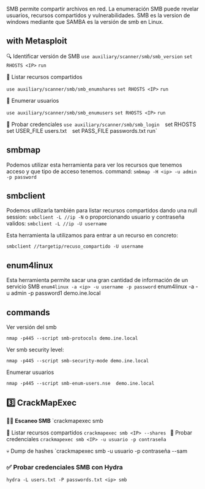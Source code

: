
SMB permite compartir archivos en red. La enumeración SMB puede revelar usuarios, recursos compartidos y vulnerabilidades. SMB es la version de windows mediante que SAMBA es la versión de smb en Linux.

## with Metasploit

🔍 Identificar versión de SMB
`use auxiliary/scanner/smb/smb_version`
`set RHOSTS <IP>`
`run`

📁 Listar recursos compartidos

`use auxiliary/scanner/smb/smb_enumshares`
`set RHOSTS <IP>`
`run`

👤 Enumerar usuarios

`use auxiliary/scanner/smb/smb_enumusers`
`set RHOSTS <IP>`
`run`

🔑 Probar credenciales
`use auxiliary/scanner/smb/smb_login 
`set RHOSTS <IP>` 
`set USER_FILE users.txt` 
`set PASS_FILE passwords.txt run`

## smbmap

Podemos utilizar esta herramienta para ver los recursos que tenemos acceso y que tipo de acceso tenemos.
command: `smbmap -H <ip> -u admin -p password`

## smbclient

Podemos utilizarla también para listar recursos compartidos dando una null session:
`smbclient -L //ip -N`
o proporcionando usuario y contraseña validos:
`smbclient -L //ip -U username`

Esta herramienta la utilizamos para entrar a un recurso en concreto:

`smbclient //targetip/recuso_compartido -U username `

## enum4linux
Esta herramienta permite sacar una gran cantidad de información de un servicio SMB
`enum4linux -a <ip> -u username -p password`
enum4linux -a -u admin -p password1 demo.ine.local

## commands

Ver versión del smb
```
nmap -p445 --script smb-protocols demo.ine.local
```
Ver smb security level:
```
nmap -p445 --script smb-security-mode demo.ine.local
```
Enumerar usuarios
```
nmap -p445 --script smb-enum-users.nse  demo.ine.local
```


## 3️⃣ CrackMapExec

🕵️‍♂️ **Escaneo SMB**
`crackmapexec smb <IP>

📁 Listar recursos compartidos
`crackmapexec smb <IP> --shares
`
🔑 Probar credenciales
`crackmapexec smb <IP> -u usuario -p contraseña`

💀 Dump de hashes
`crackmapexec smb <IP> -u usuario -p contraseña --sam

### **✅ Probar credenciales SMB con Hydra**

`hydra -L users.txt -P passwords.txt <ip> smb`
